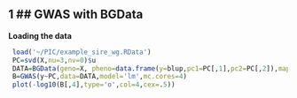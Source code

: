 ## 1 ## GWAS with BGData


**Loading the data**
```R
 load('~/PIC/example_sire_wg.RData')
 PC=svd(X,nu=3,nv=0)$u
 DATA=BGData(geno=X, pheno=data.frame(y=blup,pc1=PC[,1],pc2=PC[,2]),map=data.frame())
 B=GWAS(y~PC,data=DATA,model='lm',mc.cores=4) 
 plot(-log10(B[,4],type='o',col=4,cex=.5))
```
